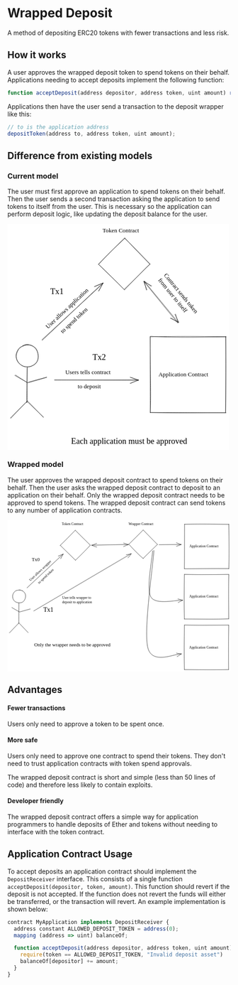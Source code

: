 # Wrapped Deposit

A method of depositing ERC20 tokens with fewer transactions and less risk.

## How it works

A user approves the wrapped deposit token to spend tokens on their behalf. Applications needing to accept deposits implement the following function:

```js
function acceptDeposit(address depositor, address token, uint amount) returns (bool);
```

Applications then have the user send a transaction to the deposit wrapper like this:
```js
// to is the application address
depositToken(address to, address token, uint amount);
```

## Difference from existing models

### Current model

The user must first approve an application to spend tokens on their behalf. Then the user sends a second transaction asking the application to send tokens to itself from the user. This is necessary so the application can perform deposit logic, like updating the deposit balance for the user.

<svg version="1.1" xmlns="http://www.w3.org/2000/svg" viewBox="0 0 749.5181494509441 762.2738095238096" width="500">
  <!-- svg-source:excalidraw -->
  <defs>
    <style>
      @font-face {
        font-family: "Virgil";
        src: url("https://plus.excalidraw.com/Virgil.woff2");
      }
      @font-face {
        font-family: "Cascadia";
        src: url("https://plus.excalidraw.com/Cascadia.woff2");
      }
    </style>
  </defs>
  <rect x="0" y="0" width="749.5181494509441" height="762.2738095238096" fill="#ffffff"></rect><g stroke-linecap="round" transform="translate(29.946720879515624 408) rotate(0 37.5 37.5)"><path d="M27.49 0.71 C34.36 -1.99, 44.35 -1.48, 51.21 1.38 C58.06 4.24, 64.7 11.43, 68.61 17.87 C72.51 24.31, 74.92 32.65, 74.63 40.02 C74.33 47.39, 71.66 56.57, 66.85 62.11 C62.04 67.66, 53.15 71.67, 45.76 73.28 C38.37 74.88, 29.31 74.7, 22.52 71.75 C15.73 68.81, 8.88 62.05, 5.02 55.61 C1.16 49.16, -1.52 40.55, -0.65 33.09 C0.23 25.63, 4.58 16.24, 10.27 10.83 C15.96 5.43, 28.28 2.39, 33.49 0.66 C38.69 -1.07, 41.42 0.05, 41.52 0.45 M22.42 2.13 C28.56 -1.02, 37.5 -0.48, 44.87 1.18 C52.24 2.84, 61.82 6.21, 66.66 12.09 C71.5 17.97, 73.41 28.86, 73.91 36.44 C74.41 44.01, 73.74 51.47, 69.65 57.54 C65.56 63.61, 56.79 70.36, 49.36 72.85 C41.93 75.33, 32.38 74.88, 25.09 72.46 C17.8 70.04, 9.84 64.2, 5.63 58.34 C1.42 52.47, -0.68 44.57, -0.18 37.27 C0.31 29.97, 4.78 20.24, 8.61 14.53 C12.45 8.82, 20.41 4.68, 22.83 2.99 C25.25 1.31, 23.05 3.7, 23.14 4.4" stroke="#000000" stroke-width="1" fill="none"></path></g><g stroke-linecap="round"><g transform="translate(66.94672087951562 484) rotate(0 -0.4479284981257905 59.41382885895203)"><path d="M0.6 -0.71 C0.48 18.9, -0.42 98.4, -0.33 118 M-0.55 1.53 C-0.89 21.32, -1.7 100.19, -1.45 119.54" stroke="#000000" stroke-width="1" fill="none"></path></g></g><g stroke-linecap="round"><g transform="translate(67.94672087951562 598) rotate(0 -28.415137543966992 28.29100916131867)"><path d="M-0.71 -0.33 C-10.26 9.26, -47.43 48.38, -57 58.13 M1.12 -1.55 C-8.62 7.68, -48.46 46.94, -57.95 56.6" stroke="#000000" stroke-width="1" fill="none"></path></g></g><g stroke-linecap="round"><g transform="translate(67.94672087951562 600) rotate(0 26.899806240200995 25.902617284944284)"><path d="M-0.33 0 C8.59 8.77, 45.05 43.23, 54.13 51.89 M1.7 -1.04 C10.51 7.89, 45.06 43.88, 53.77 52.85" stroke="#000000" stroke-width="1" fill="none"></path></g></g><g stroke-linecap="round"><g transform="translate(68.94672087951562 535) rotate(0 -22.05297925770283 -12.121347330813279)"><path d="M0 1.13 C-7.23 -2.79, -36.77 -19.45, -44.11 -23.85 M-1.46 0.67 C-8.27 -3.52, -35.27 -21.24, -41.98 -25.37" stroke="#000000" stroke-width="1" fill="none"></path></g></g><g stroke-linecap="round"><g transform="translate(69.94672087951562 535) rotate(0 31.704575444464574 -8.548720250655919)"><path d="M1.13 -1.11 C11.71 -4.11, 53.05 -15.56, 63.15 -18.02 M0.26 0.93 C10.81 -1.96, 52.72 -13.93, 62.8 -17.02" stroke="#000000" stroke-width="1" fill="none"></path></g></g><g stroke-linecap="round" transform="translate(483.51814945094407 380.57142857142856) rotate(0 128 128)"><path d="M1.55 -1.38 C76.42 3.43, 153.15 2.19, 257.31 0.47 M0.03 0.25 C76.91 -1.54, 154.52 -1.19, 255.76 -0.2 M255.94 -1.42 C255.74 88.91, 256.1 177.98, 254.85 254.86 M255.45 0.59 C257.17 80.26, 256.3 161.27, 255.31 255.54 M256.43 256.8 C204.74 256.28, 153.21 256.29, 0.55 255.5 M256.58 256.34 C169.7 256.82, 82.25 257.93, -0.08 256.17 M0.31 256.2 C3.02 204.08, 0.82 149.59, -0.38 -1.22 M-0.1 256.3 C0.08 183.7, -0.56 110.59, 0.22 0.04" stroke="#000000" stroke-width="1" fill="none"></path></g><g stroke-linecap="round"><g transform="translate(78.58900090233897 295.51447543435376) rotate(317.0168529739978 141.99923395634164 0.05388891398906992)"><path d="M1.15 -1.02 C48.25 -0.65, 236.62 0.93, 283.7 1.13 M0.29 1.05 C47.11 1.22, 235.54 -0.5, 282.6 -0.4" stroke="#000000" stroke-width="1" fill="none"></path></g><g transform="translate(78.58900090233897 295.51447543435376) rotate(317.0168529739978 141.99923395634164 0.05388891398906992)"><path d="M252.75 9.49 C267.52 5.02, 277.08 3.16, 283.18 -0.38 M254.77 9.9 C259.6 8.4, 266.2 5.12, 282.35 0.08" stroke="#000000" stroke-width="1" fill="none"></path></g><g transform="translate(78.58900090233897 295.51447543435376) rotate(317.0168529739978 141.99923395634164 0.05388891398906992)"><path d="M252.66 -11.03 C267.28 -7.42, 276.88 -1.2, 283.18 -0.38 M254.68 -10.62 C259.6 -7.62, 266.23 -6.39, 282.35 0.08" stroke="#000000" stroke-width="1" fill="none"></path></g></g><g transform="translate(103.56038955661438 260.8248270978168) rotate(317.0168529739978 112.5 13)"><text x="0" y="18" font-family="Virgil, Segoe UI Emoji" font-size="20px" fill="#000000" text-anchor="start" style="white-space: pre;" direction="ltr">User allows application</text></g><g transform="translate(164.07132007619464 302.97372824816455) rotate(317.0168529739978 73.5 13)"><text x="0" y="18" font-family="Virgil, Segoe UI Emoji" font-size="20px" fill="#000000" text-anchor="start" style="white-space: pre;" direction="ltr">to spend token</text></g><g stroke-linecap="round" transform="translate(308.9467208795156 48) rotate(0 87 87)"><path d="M87.4 0.36 C107.87 18.66, 124.72 35.36, 174.71 88.07 M88.71 -0.57 C116.14 29.77, 145.4 59.7, 173.53 87.96 M172.78 88.13 C153.6 104.83, 137.08 125.16, 86.37 172.63 M173.52 88.01 C141.54 119.16, 109.28 151.08, 87.87 174.26 M87.72 174.69 C57.92 143.62, 27.26 115.23, 1.18 89.44 M87.84 174.88 C57.25 144.36, 26.34 113.8, -0.83 88.19 M-1.36 88.47 C26.4 58.21, 54.01 32.92, 89.51 -0.25 M0.16 87.91 C29.09 57.99, 57.55 28.1, 88.06 -0.91" stroke="#000000" stroke-width="1" fill="none"></path></g><g transform="translate(321.9467208795156 10) rotate(0 77.5 13)"><text x="0" y="18" font-family="Virgil, Segoe UI Emoji" font-size="20px" fill="#000000" text-anchor="start" style="white-space: pre;" direction="ltr">Token Contract</text></g><g stroke-linecap="round"><g transform="translate(159.94672087951562 526) rotate(0 141.6081674941676 0.8108442932457649)"><path d="M0.21 0.97 C47.42 1.03, 237.21 0.1, 284.35 0.01 M-1.13 0.44 C45.84 0.74, 235.83 1.91, 283.58 1.55" stroke="#000000" stroke-width="1" fill="none"></path></g><g transform="translate(159.94672087951562 526) rotate(0 141.6081674941676 0.8108442932457649)"><path d="M257.01 12.38 C266.55 6.1, 278.36 3.73, 284.21 1.39 M255.1 11.55 C261.43 10.44, 266.13 7.82, 282.71 0.72" stroke="#000000" stroke-width="1" fill="none"></path></g><g transform="translate(159.94672087951562 526) rotate(0 141.6081674941676 0.8108442932457649)"><path d="M257.02 -8.14 C266.49 -6.33, 278.3 -0.61, 284.21 1.39 M255.11 -8.97 C261.58 -5.98, 266.28 -4.49, 282.71 0.72" stroke="#000000" stroke-width="1" fill="none"></path></g></g><g transform="translate(195.94672087951562 488) rotate(0 102 13)"><text x="0" y="18" font-family="Virgil, Segoe UI Emoji" font-size="20px" fill="#000000" text-anchor="start" style="white-space: pre;" direction="ltr">Users tells contract</text></g><g transform="translate(237.94672087951562 537) rotate(0 51 13)"><text x="0" y="18" font-family="Virgil, Segoe UI Emoji" font-size="20px" fill="#000000" text-anchor="start" style="white-space: pre;" direction="ltr">to deposit</text></g><g stroke-linecap="round"><g transform="translate(585.1143073428149 327.7441165285062) rotate(5.553570904722957 -64.70393416405193 -63.90926006727386)"><path d="M0.01 -0.97 C-21.6 -22.52, -107.23 -107.61, -128.69 -128.96 M-1.45 1.14 C-23.26 -20.23, -108.11 -105.91, -129.42 -127.4" stroke="#000000" stroke-width="1" fill="none"></path></g><g transform="translate(585.1143073428149 327.7441165285062) rotate(5.553570904722957 -64.70393416405193 -63.90926006727386)"><path d="M-28.82 -12.86 C-16.74 -8.14, -6.59 -5.96, 1.42 -2.11 M-26.69 -14.04 C-19.91 -11.16, -13.33 -6.89, -0.6 -0.9" stroke="#000000" stroke-width="1" fill="none"></path></g><g transform="translate(585.1143073428149 327.7441165285062) rotate(5.553570904722957 -64.70393416405193 -63.90926006727386)"><path d="M-14.35 -27.41 C-7.74 -17.15, -3.1 -9.42, 1.42 -2.11 M-12.22 -28.59 C-9.4 -21.7, -6.74 -13.49, -0.6 -0.9" stroke="#000000" stroke-width="1" fill="none"></path></g><g transform="translate(585.1143073428149 327.7441165285062) rotate(5.553570904722957 -64.70393416405193 -63.90926006727386)"><path d="M-103.89 -113.9 C-112.59 -118.85, -123.16 -126.35, -128 -128.55 M-101.76 -115.08 C-109.64 -118.82, -117.78 -121.43, -130.03 -127.34" stroke="#000000" stroke-width="1" fill="none"></path></g><g transform="translate(585.1143073428149 327.7441165285062) rotate(5.553570904722957 -64.70393416405193 -63.90926006727386)"><path d="M-118.47 -99.45 C-121.66 -109.91, -126.66 -122.92, -128 -128.55 M-116.33 -100.63 C-120.23 -108.35, -124.42 -114.87, -130.03 -127.34" stroke="#000000" stroke-width="1" fill="none"></path></g></g><g transform="translate(484.8543451611646 235.24873583626623) rotate(50.5535709047229 107 25.5)"><text x="0" y="18.5" font-family="Virgil, Segoe UI Emoji" font-size="20px" fill="#000000" text-anchor="start" style="white-space: pre;" direction="ltr">Contract sends token</text><text x="0" y="44" font-family="Virgil, Segoe UI Emoji" font-size="20px" fill="#000000" text-anchor="start" style="white-space: pre;" direction="ltr">from user to itself</text></g><g transform="translate(511.51814945094407 495.57142857142856) rotate(0 100 13)"><text x="0" y="18" font-family="Virgil, Segoe UI Emoji" font-size="20px" fill="#000000" text-anchor="start" style="white-space: pre;" direction="ltr">Application Contract</text></g><g transform="translate(144.94672087951562 212) rotate(0 23 18)"><text x="0" y="25" font-family="Virgil, Segoe UI Emoji" font-size="28px" fill="#000000" text-anchor="start" style="white-space: pre;" direction="ltr">Tx1</text></g><g transform="translate(288.2800542128489 433.9444444444445) rotate(0 29 18)"><text x="0" y="25" font-family="Virgil, Segoe UI Emoji" font-size="28px" fill="#000000" text-anchor="start" style="white-space: pre;" direction="ltr">Tx2</text></g><g transform="translate(173.0538637366593 716.2738095238096) rotate(0 239 18)"><text x="239" y="25" font-family="Virgil, Segoe UI Emoji" font-size="28px" fill="#000000" text-anchor="middle" style="white-space: pre;" direction="ltr">Each application must be approved</text></g></svg>


### Wrapped model

The user approves the wrapped deposit contract to spend tokens on their behalf. Then the user asks the wrapped deposit contract to deposit to an application on their behalf. Only the wrapped deposit contract needs to be approved to spend tokens. The wrapped deposit contract can send tokens to any number of application contracts.

<svg version="1.1" xmlns="http://www.w3.org/2000/svg" viewBox="0 0 1288.764634260725 869.7738095238092" width="700">
  <defs>
    <style>
      @font-face {
        font-family: "Virgil";
        src: url("https://plus.excalidraw.com/Virgil.woff2");
      }
      @font-face {
        font-family: "Cascadia";
        src: url("https://plus.excalidraw.com/Cascadia.woff2");
      }
    </style>
  </defs>
  <rect x="0" y="0" width="1288.764634260725" height="869.7738095238092" fill="#ffffff"></rect><g stroke-linecap="round" transform="translate(29.911459657549813 401.46825396825403) rotate(0 37.5 37.5)"><path d="M36.32 0.05 C43.54 -0.44, 53.29 3.08, 59.5 7.34 C65.72 11.61, 71.44 18.72, 73.61 25.66 C75.77 32.59, 74.98 41.73, 72.51 48.96 C70.04 56.19, 64.81 64.78, 58.8 69.05 C52.78 73.33, 44.03 74.88, 36.42 74.59 C28.82 74.3, 18.95 72.02, 13.17 67.33 C7.39 62.63, 3.45 53.93, 1.77 46.42 C0.09 38.9, 0.23 29.23, 3.09 22.26 C5.95 15.28, 12.41 8.31, 18.92 4.55 C25.43 0.79, 37.54 0.3, 42.15 -0.32 C46.77 -0.95, 46.95 0.1, 46.6 0.79 M55.87 3.94 C62.59 6.96, 69.8 14.77, 72.81 21.67 C75.83 28.58, 75.79 37.81, 73.96 45.35 C72.13 52.88, 67.41 62.16, 61.84 66.88 C56.26 71.61, 47.72 73.5, 40.53 73.72 C33.35 73.95, 25.14 71.8, 18.75 68.24 C12.35 64.68, 5.17 59.1, 2.15 52.37 C-0.87 45.64, -1.63 35.5, 0.61 27.84 C2.85 20.17, 9.72 10.84, 15.62 6.38 C21.52 1.92, 29.41 1.58, 36 1.09 C42.6 0.6, 52.11 2.57, 55.19 3.44 C58.27 4.32, 54.73 5.86, 54.49 6.33" stroke="#000000" stroke-width="1" fill="none"></path></g><g stroke-linecap="round"><g transform="translate(66.91145965754981 477.46825396825403) rotate(0 -0.8690750205803397 58.504170860489836)"><path d="M-0.03 -0.06 C-0.08 19.46, -0.44 97.4, -0.48 117.09 M-1.5 -1.14 C-1.74 18.5, -1.73 98.06, -1.68 118.15" stroke="#000000" stroke-width="1" fill="none"></path></g></g><g stroke-linecap="round"><g transform="translate(67.91145965754981 591.4682539682541) rotate(0 -28.986386749148323 28.174389238050196)"><path d="M-0.06 -0.48 C-9.71 8.98, -48.43 47.09, -57.91 56.73 M-1.55 -1.78 C-10.83 7.86, -46.32 48.63, -55.68 58.13" stroke="#000000" stroke-width="1" fill="none"></path></g></g><g stroke-linecap="round"><g transform="translate(67.91145965754981 593.4682539682541) rotate(0 26.12523185908799 26.84775258779061)"><path d="M-0.48 -0.91 C8.31 7.94, 43.76 43.98, 52.73 53.05 M1.47 1.22 C10.08 10.29, 43.09 46.24, 51.64 54.61" stroke="#000000" stroke-width="1" fill="none"></path></g></g><g stroke-linecap="round"><g transform="translate(68.91145965754981 528.4682539682541) rotate(0 -21.533810294410273 -13.433272985597142)"><path d="M-0.91 -0.27 C-8.06 -4.3, -36.02 -20.61, -42.95 -24.66 M0.81 -1.46 C-6.49 -5.82, -36.58 -22.4, -43.88 -26.6" stroke="#000000" stroke-width="1" fill="none"></path></g></g><g stroke-linecap="round"><g transform="translate(69.91145965754981 528.4682539682541) rotate(0 31.037618276476906 -9.158725985293273)"><path d="M-0.27 0.05 C10.2 -2.55, 51.89 -13.58, 62.34 -16.5 M1.79 -0.98 C12.18 -3.86, 51.55 -15.79, 61.58 -18.36" stroke="#000000" stroke-width="1" fill="none"></path></g></g><g stroke-linecap="round" transform="translate(700.5265390226286 56.07142857142851) rotate(0 82.5 82.5)"><path d="M83.97 1.51 C102.72 20.33, 126.48 43.97, 165.33 83.03 M83.9 -0.51 C105.43 21.22, 125.3 43.81, 165.97 83.26 M166.95 83.41 C143.96 104.58, 122.34 127.02, 82.75 163.48 M165.86 82.48 C134.22 113.91, 102.52 143.05, 83.72 165.19 M83.76 163.18 C62.1 147.47, 41.75 127.43, 1.87 83.23 M82.94 165.41 C54.04 136.8, 23.84 107.84, 0.78 82.53 M0.49 81.84 C28.31 56.29, 57.61 29.19, 83.19 -0.35 M0.68 82.98 C28.77 53.83, 57.99 24.15, 83.58 0.7" stroke="#000000" stroke-width="1" fill="none"></path></g><g transform="translate(699.6932056892952 10) rotate(0 87 13)"><text x="0" y="18" font-family="Virgil, Segoe UI Emoji" font-size="20px" fill="#000000" text-anchor="start" style="white-space: pre;" direction="ltr">Wrapper Contract</text></g><g stroke-linecap="round" transform="translate(304.88368187977176 56.9285714285714) rotate(0 87 87)"><path d="M86.16 0.81 C110.34 25.51, 132.85 48.91, 174.74 86.47 M87.47 0.76 C107.13 19.97, 128.75 40.17, 173.52 87.77 M172.47 86.41 C153.27 109.73, 131.18 131.72, 86.98 173.78 M174.73 88.53 C154.25 106.9, 134.65 128.62, 88.89 173.66 M88.39 172.87 C57.04 141.67, 24.75 112.33, 1.78 87.58 M87.91 174.27 C59.2 145.56, 29.31 116.69, -0.58 87.7 M-1.52 89.39 C21.69 68.14, 40.8 47.17, 86.02 2 M-0.51 87.84 C27.94 61.8, 54.78 33.34, 88.28 -0.6" stroke="#000000" stroke-width="1" fill="none"></path></g><g transform="translate(314.13368187977176 10.178571428571374) rotate(0 77.5 13)"><text x="0" y="18" font-family="Virgil, Segoe UI Emoji" font-size="20px" fill="#000000" text-anchor="start" style="white-space: pre;" direction="ltr">Token Contract</text></g><g stroke-linecap="round" transform="translate(1021.8003485464396 603.7738095238092) rotate(0 128 128)"><path d="M0.77 -0.06 C60.81 2.54, 125.49 1.78, 256.45 -0.16 M-0.06 -0.8 C51 -0.44, 102.95 0.22, 255.38 -0.04 M257.12 0.76 C255.15 84.95, 254.64 166.63, 255.78 254.78 M255.28 -0.49 C254.82 54.62, 254.39 108.49, 255.4 256.28 M256.3 256.52 C162.34 258.26, 69.69 256, -0.1 255.99 M255.9 255.77 C189.03 257.52, 120.69 258.11, 0.28 256.5 M-0.05 254.99 C-1.56 191.02, -2.71 127.27, 1.11 0.76 M0.77 255.65 C-0.83 171.99, -0.1 87.81, -0.05 0" stroke="#000000" stroke-width="1" fill="none"></path></g><g transform="translate(1049.8003485464396 720.2023809523807) rotate(0 100 13)"><text x="0" y="18" font-family="Virgil, Segoe UI Emoji" font-size="20px" fill="#000000" text-anchor="start" style="white-space: pre;" direction="ltr">Application Contract</text></g><g stroke-linecap="round"><g transform="translate(74.55034854643918 292.5674341144421) rotate(317.0168529739978 142.45326222629285 -0.13824476526785645)"><path d="M0.94 0.32 C48.26 0.4, 235.78 -0.78, 282.84 -0.72 M-0.03 -0.55 C47.74 -0.24, 237.3 0.56, 284.94 0.43" stroke="#000000" stroke-width="1" fill="none"></path></g><g transform="translate(74.55034854643918 292.5674341144421) rotate(317.0168529739978 142.45326222629285 -0.13824476526785645)"><path d="M257.27 8.72 C261.47 7.15, 269.65 4.68, 286.56 1.03 M256.89 10.84 C263.01 8.97, 269.26 4.82, 285.53 -0.01" stroke="#000000" stroke-width="1" fill="none"></path></g><g transform="translate(74.55034854643918 292.5674341144421) rotate(317.0168529739978 142.45326222629285 -0.13824476526785645)"><path d="M257.3 -11.8 C261.3 -9.12, 269.47 -7.34, 286.56 1.03 M256.92 -9.68 C262.95 -6.77, 269.19 -6.14, 285.53 -0.01" stroke="#000000" stroke-width="1" fill="none"></path></g></g><g transform="translate(103.414200243697 267.76364232680925) rotate(317.0168529739978 98 13)"><text x="0" y="18" font-family="Virgil, Segoe UI Emoji" font-size="20px" fill="#000000" text-anchor="start" style="white-space: pre;" direction="ltr">User allows wrapper</text></g><g transform="translate(160.03266772029497 300.0266869282529) rotate(317.0168529739978 73.5 13)"><text x="0" y="18" font-family="Virgil, Segoe UI Emoji" font-size="20px" fill="#000000" text-anchor="start" style="white-space: pre;" direction="ltr">to spend token</text></g><g transform="translate(140.90806852361584 209.05295868008835) rotate(0 29 18)"><text x="0" y="25" font-family="Virgil, Segoe UI Emoji" font-size="28px" fill="#000000" text-anchor="start" style="white-space: pre;" direction="ltr">Tx0</text></g><g transform="translate(316.12177711786717 433.0595238095239) rotate(0 107 25.5)"><text x="0" y="18.5" font-family="Virgil, Segoe UI Emoji" font-size="20px" fill="#000000" text-anchor="start" style="white-space: pre;" direction="ltr">User tells wrapper to</text><text x="0" y="44" font-family="Virgil, Segoe UI Emoji" font-size="20px" fill="#000000" text-anchor="start" style="white-space: pre;" direction="ltr">deposit to application</text></g><g stroke-linecap="round" transform="translate(1022.2289199750107 312.2738095238096) rotate(0 128 128)"><path d="M0.46 -1.39 C93.45 1.85, 188.58 1.11, 256.55 0.33 M0.79 0.79 C73.28 1.72, 146.06 1.36, 255.6 -0.67 M257.35 1.3 C255.11 56.54, 255.93 114.15, 255.39 254.56 M255.52 -0.34 C254.04 71.03, 254.87 143.68, 256.47 256.59 M254.44 254.53 C195.53 257.85, 131.94 255.94, -0.21 256.34 M255.91 256.09 C194.72 258.67, 133.28 258.66, 0.61 256.5 M-0.53 257.6 C-2.13 169.2, -2.05 81.93, -0.65 -1.33 M0.39 256.45 C-1.99 197.66, -1.53 140.18, 0.39 -0.01" stroke="#000000" stroke-width="1" fill="none"></path></g><g transform="translate(1050.2289199750107 427.27380952380946) rotate(0 100 13)"><text x="0" y="18" font-family="Virgil, Segoe UI Emoji" font-size="20px" fill="#000000" text-anchor="start" style="white-space: pre;" direction="ltr">Application Contract</text></g><g stroke-linecap="round" transform="translate(1022.764634260725 22.809523809523753) rotate(0 128 128)"><path d="M0.91 1.38 C102.82 1.14, 203.9 0.77, 256.6 1.39 M-0.18 -0.23 C58.45 -2.76, 116.85 -2.72, 255.41 0.61 M255.13 -0.37 C257.03 95.2, 257.76 188.41, 255.77 257.2 M256.51 0.39 C257.85 94.23, 258 187.46, 256.19 255.83 M255.4 254.9 C172.8 254.39, 87.3 256.22, 0.76 257.5 M255.91 256.78 C189.46 256.18, 122.65 256.46, -0.66 256.09 M-1.45 256.95 C0.52 203.96, -0.53 152.5, -0.14 0.76 M-0.02 256.63 C-0.38 156.11, 0.76 57.14, 0.63 -0.41" stroke="#000000" stroke-width="1" fill="none"></path></g><g transform="translate(1050.764634260725 137.80952380952368) rotate(0 100 13)"><text x="0" y="18" font-family="Virgil, Segoe UI Emoji" font-size="20px" fill="#000000" text-anchor="start" style="white-space: pre;" direction="ltr">Application Contract</text></g><g stroke-linecap="round"><g transform="translate(152.01463426072337 521.8809523809525) rotate(0 280.9562305207171 -164.4955520421267)"><path d="M-1.08 0.92 C92.4 -54.12, 466.86 -274.93, 560.68 -329.91 M0.55 0.35 C94.43 -54.49, 469.55 -273.14, 562.99 -328.32" stroke="#000000" stroke-width="1" fill="none"></path></g><g transform="translate(152.01463426072337 521.8809523809525) rotate(0 280.9562305207171 -164.4955520421267)"><path d="M545.39 -306.46 C549.4 -311, 556.44 -316.82, 563.18 -328.98 M543.61 -304.66 C549.27 -311.66, 553.3 -316.16, 563.77 -329.17" stroke="#000000" stroke-width="1" fill="none"></path></g><g transform="translate(152.01463426072337 521.8809523809525) rotate(0 280.9562305207171 -164.4955520421267)"><path d="M535.01 -324.17 C542.02 -323.58, 552.01 -324.37, 563.18 -328.98 M533.24 -322.37 C541.62 -324.65, 548.36 -324.53, 563.77 -329.17" stroke="#000000" stroke-width="1" fill="none"></path></g></g><g stroke-linecap="round"><g transform="translate(486.3003485464369 143.30952380952397) rotate(0 105.78569246496932 -1.9245532508407273)"><path d="M0.5 0.68 C36.01 0.07, 177.07 -3.52, 212.27 -4.53 M-0.7 0 C34.79 -0.36, 176.47 -2.35, 211.76 -3.13" stroke="#000000" stroke-width="1" fill="none"></path></g><g transform="translate(486.3003485464369 143.30952380952397) rotate(0 105.78569246496932 -1.9245532508407273)"><path d="M29.58 -8.84 C21.36 -7.13, 13.33 -3.81, 0.91 1.42 M28.76 -9.64 C20.79 -7.26, 14.36 -3.93, 0.28 1" stroke="#000000" stroke-width="1" fill="none"></path></g><g transform="translate(486.3003485464369 143.30952380952397) rotate(0 105.78569246496932 -1.9245532508407273)"><path d="M30.07 11.67 C21.88 8.55, 13.73 7.04, 0.91 1.42 M29.25 10.87 C21.11 8.12, 14.55 6.32, 0.28 1" stroke="#000000" stroke-width="1" fill="none"></path></g><g transform="translate(486.3003485464369 143.30952380952397) rotate(0 105.78569246496932 -1.9245532508407273)"><path d="M184.9 9.02 C190.02 5.39, 195.16 3.61, 212.18 -2.39 M184.08 8.22 C190.06 4.92, 197.63 2.82, 211.55 -2.82" stroke="#000000" stroke-width="1" fill="none"></path></g><g transform="translate(486.3003485464369 143.30952380952397) rotate(0 105.78569246496932 -1.9245532508407273)"><path d="M184.54 -11.49 C189.6 -10.29, 194.84 -7.24, 212.18 -2.39 M183.72 -12.29 C189.85 -10.47, 197.51 -7.43, 211.55 -2.82" stroke="#000000" stroke-width="1" fill="none"></path></g></g><g transform="translate(206.94320568929402 494.30952380952385) rotate(0 29.5 23)"><text x="29.5" y="32" font-family="Virgil, Segoe UI Emoji" font-size="36px" fill="#000000" text-anchor="middle" style="white-space: pre;" direction="ltr">Tx1</text></g><g transform="translate(104.01463426072269 701.5952380952383) rotate(0 270.5 18)"><text x="270.5" y="25" font-family="Virgil, Segoe UI Emoji" font-size="28px" fill="#000000" text-anchor="middle" style="white-space: pre;" direction="ltr">Only the wrapper needs to be approved</text></g><g stroke-linecap="round"><g transform="translate(876.7765390226286 140.92857142857173) rotate(0 63.26879990135376 -0.6108856537512306)"><path d="M-0.1 0.55 C21.36 0.16, 106.9 -1.39, 128.15 -1.77 M-1.62 -0.2 C19.7 -0.47, 105.09 -0.34, 126.99 -0.42" stroke="#000000" stroke-width="1" fill="none"></path></g><g transform="translate(876.7765390226286 140.92857142857173) rotate(0 63.26879990135376 -0.6108856537512306)"><path d="M99.73 9.17 C105.18 5.44, 112.18 6.03, 125.28 0.11 M98.66 9.2 C109.06 6.48, 120.18 1.33, 126.44 -1.28" stroke="#000000" stroke-width="1" fill="none"></path></g><g transform="translate(876.7765390226286 140.92857142857173) rotate(0 63.26879990135376 -0.6108856537512306)"><path d="M99.71 -11.35 C105.27 -9.98, 112.26 -4.29, 125.28 0.11 M98.64 -11.32 C109.16 -6.41, 120.28 -3.95, 126.44 -1.28" stroke="#000000" stroke-width="1" fill="none"></path></g></g><g stroke-linecap="round"><g transform="translate(838.2051104512002 176.64285714285745) rotate(0 77.17320355755078 145.85222361667797)"><path d="M-0.38 0.35 C-2.06 44.82, -37.87 219.64, -9.13 266.82 C19.62 314, 141.66 280.53, 172.1 283.43 M1.62 -0.51 C-0.22 43.65, -38.45 217.82, -9.62 265.28 C19.21 312.75, 143.98 280.97, 174.6 284.29" stroke="#000000" stroke-width="1" fill="none"></path></g><g transform="translate(838.2051104512002 176.64285714285745) rotate(0 77.17320355755078 145.85222361667797)"><path d="M147.79 297.98 C159.35 290.75, 166.37 288.52, 174.4 283.19 M147.91 296.67 C153.91 293.26, 161.6 289.57, 173.63 285.01" stroke="#000000" stroke-width="1" fill="none"></path></g><g transform="translate(838.2051104512002 176.64285714285745) rotate(0 77.17320355755078 145.85222361667797)"><path d="M146.33 277.51 C158.44 277.98, 166.01 283.44, 174.4 283.19 M146.46 276.2 C152.89 278.36, 160.98 280.23, 173.63 285.01" stroke="#000000" stroke-width="1" fill="none"></path></g></g><g stroke-linecap="round"><g transform="translate(846.7765390226286 173.78571428571462) rotate(0 57.45139157590529 307.92003658020593)"><path d="M0.04 0.55 C-6.16 94.22, -62.9 462.62, -36.51 561.77 C-10.13 660.92, 126.03 589.92, 158.34 595.42 M-1.4 -0.21 C-7.28 93.59, -60.82 463.27, -34.22 562.74 C-7.62 662.2, 126.21 591.14, 158.21 596.58" stroke="#000000" stroke-width="1" fill="none"></path></g><g transform="translate(846.7765390226286 173.78571428571462) rotate(0 57.45139157590529 307.92003658020593)"><path d="M133.18 610.33 C139.73 608.28, 150.29 601.32, 156.65 596.62 M133.03 612.57 C139.88 607.75, 145.72 602.75, 158.41 595.82" stroke="#000000" stroke-width="1" fill="none"></path></g><g transform="translate(846.7765390226286 173.78571428571462) rotate(0 57.45139157590529 307.92003658020593)"><path d="M129.56 590.13 C137.35 595.28, 149.21 595.51, 156.65 596.62 M129.41 592.37 C137.39 593.11, 144.22 593.67, 158.41 595.82" stroke="#000000" stroke-width="1" fill="none"></path></g></g></svg>

## Advantages

#### Fewer transactions

Users only need to approve a token to be spent once.

#### More safe

Users only need to approve one contract to spend their tokens. They don't need to trust application contracts with token spend approvals.

The wrapped deposit contract is short and simple (less than 50 lines of code) and therefore less likely to contain exploits.

#### Developer friendly

The wrapped deposit contract offers a simple way for application programmers to handle deposits of Ether and tokens without needing to interface with the token contract.

## Application Contract Usage

To accept deposits an application contract should implement the `DepositReceiver` interface. This consists of a single function `acceptDeposit(depositor, token, amount)`. This function should revert if the deposit is not accepted. If the function does not revert the funds will either be transferred, or the transaction will revert. An example implementation is shown below:

```js
contract MyApplication implements DepositReceiver {
  address constant ALLOWED_DEPOSIT_TOKEN = address(0);
  mapping (address => uint) balanceOf;

  function acceptDeposit(address depositor, address token, uint amount) public {
    require(token == ALLOWED_DEPOSIT_TOKEN, "Invalid deposit asset")
    balanceOf[depositor] += amount;
  }
}
```
